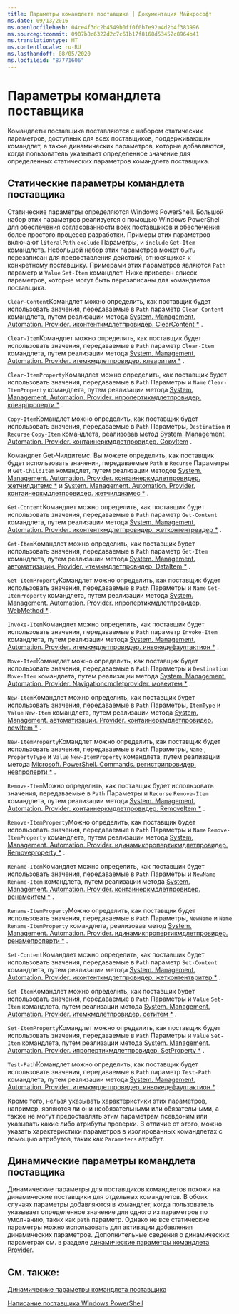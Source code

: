 ```yaml
---
title: Параметры командлета поставщика | Документация Майкрософт
ms.date: 09/13/2016
ms.openlocfilehash: 04ce4f3dc2b4549b0ff0f0b7e92a4d2b4f383996
ms.sourcegitcommit: 0907b8c6322d2c7c61b17f8168d53452c8964b41
ms.translationtype: MT
ms.contentlocale: ru-RU
ms.lasthandoff: 08/05/2020
ms.locfileid: "87771606"
---
```

# <a name="provider-cmdlet-parameters"></a>Параметры командлета поставщика

Командлеты поставщика поставляются с набором статических параметров, доступных для всех поставщиков, поддерживающих командлет, а также динамических параметров, которые добавляются, когда пользователь указывает определенное значение для определенных статических параметров командлета поставщика.

## <a name="provider-cmdlet-static-parameters"></a>Статические параметры командлета поставщика

Статические параметры определяются Windows PowerShell. Большой набор этих параметров реализуется с помощью Windows PowerShell для обеспечения согласованности всех поставщиков и обеспечения более простого процесса разработки. Примеры этих параметров включают `literalPath` `exclude` Параметры, и `include` `Get-Item` командлета. Небольшой набор этих параметров может быть перезаписан для предоставления действий, относящихся к конкретному поставщику. Примерами этих параметров являются `Path` параметр и `Value` `Set-Item` командлет. Ниже приведен список параметров, которые могут быть перезаписаны для командлетов поставщика.

`Clear-Content`Командлет можно определить, как поставщик будет использовать значения, передаваемые в `Path` параметр `Clear-Content` командлета, путем реализации метода [System. Management. Automation. Provider. иконтенткмдлетпровидер. ClearContent *](/dotnet/api/System.Management.Automation.Provider.IContentCmdletProvider.ClearContent) .

`Clear-Item`Командлет можно определить, как поставщик будет использовать значения, передаваемые в `Path` параметр `Clear-Item` командлета, путем реализации метода [System. Management. Automation. Provider. итемкмдлетпровидер. клеаритем *](/dotnet/api/System.Management.Automation.Provider.ItemCmdletProvider.ClearItem) .

`Clear-ItemProperty`Командлет можно определить, как поставщик будет использовать значения, передаваемые в `Path` Параметры и `Name` `Clear-ItemProperty` командлета, путем реализации метода [System. Management. Automation. Provider. ипропертикмдлетпровидер. клеарпроперти *](/dotnet/api/System.Management.Automation.Provider.IPropertyCmdletProvider.ClearProperty) .

`Copy-Item`Командлет можно определить, как поставщик будет использовать значения, передаваемые в `Path` Параметры, `Destination` и `Recurse` `Copy-Item` командлета, реализовав метод [System. Management. Automation. Provider. контаинеркмдлетпровидер. CopyItem](/dotnet/api/System.Management.Automation.Provider.ContainerCmdletProvider.CopyItem) .

Командлет Get-Чилдитемс. Вы можете определить, как поставщик будет использовать значения, передаваемые `Path` в `Recurse` Параметры и `Get-ChildItem` командлет, путем реализации методов [System. Management. Automation. Provider. контаинеркмдлетпровидер. жетчилдитемс *](/dotnet/api/System.Management.Automation.Provider.ContainerCmdletProvider.GetChildItems) и [System. Management. Automation. Provider. контаинеркмдлетпровидер. жетчилднамес *](/dotnet/api/System.Management.Automation.Provider.ContainerCmdletProvider.GetChildNames) .

`Get-Content`Командлет можно определить, как поставщик будет использовать значения, передаваемые в `Path` параметр `Get-Content` командлета, путем реализации метода [System. Management. Automation. Provider. иконтенткмдлетпровидер. жетконтентреадер *](/dotnet/api/System.Management.Automation.Provider.IContentCmdletProvider.GetContentReader) .

`Get-Item`Командлет можно определить, как поставщик будет использовать значения, передаваемые в `Path` параметр `Get-Item` командлета, путем реализации метода [System. Management. автоматизации. Provider. итемкмдлетпровидер. DataItem *](/dotnet/api/System.Management.Automation.Provider.ItemCmdletProvider.GetItem) .

`Get-ItemProperty`Командлет можно определить, как поставщик будет использовать значения, передаваемые в `Path` Параметры и `Name` `Get-ItemProperty` командлета, путем реализации метода [System. Management. Automation. Provider. ипропертикмдлетпровидер. WebMethod *](/dotnet/api/System.Management.Automation.Provider.IPropertyCmdletProvider.GetProperty) .

`Invoke-Item`Командлет можно определить, как поставщик будет использовать значения, передаваемые в `Path` параметр `Invoke-Item` командлета, путем реализации метода [System. Management. Automation. Provider. итемкмдлетпровидер. инвокедефаултактион *](/dotnet/api/System.Management.Automation.Provider.ItemCmdletProvider.InvokeDefaultAction) .

`Move-Item`Командлет можно определить, как поставщик будет использовать значения, передаваемые в `Path` Параметры и `Destination` `Move-Item` командлета, путем реализации метода [System. Management. Automation. Provider. Navigationcmdletprovider. мовеитем *](/dotnet/api/System.Management.Automation.Provider.NavigationCmdletProvider.MoveItem) .

`New-Item`Командлет можно определить, как поставщик будет использовать значения, передаваемые в `Path` Параметры, `ItemType` и `Value` `New-Item` командлета, путем реализации метода [System. Management. автоматизации. Provider. контаинеркмдлетпровидер. newItem *](/dotnet/api/System.Management.Automation.Provider.ContainerCmdletProvider.NewItem) .

`New-ItemProperty`Командлет можно определить, как поставщик будет использовать значения, передаваемые в `Path` Параметры, `Name` , `PropertyType` и `Value` `New-ItemProperty` командлета, путем реализации метода [Microsoft. PowerShell. Commands. регистрипровидер. невпроперти *](/dotnet/api/Microsoft.PowerShell.Commands.RegistryProvider.NewProperty) .

`Remove-Item`Можно определить, как поставщик будет использовать значения, передаваемые в `Path` Параметры и `Recurse` `Remove-Item` командлета, путем реализации метода [System. Management. Automation. Provider. контаинеркмдлетпровидер. RemoveItem *](/dotnet/api/System.Management.Automation.Provider.ContainerCmdletProvider.RemoveItem) .

`Remove-ItemProperty`Можно определить, как поставщик будет использовать значения, передаваемые в `Path` Параметры и `Name` `Remove-ItemProperty` командлета, путем реализации метода [System. Management. Automation. Provider. идинамикпропертикмдлетпровидер. Removeproperty *](/dotnet/api/System.Management.Automation.Provider.IDynamicPropertyCmdletProvider.RemoveProperty) .

`Rename-Item`Командлет можно определить, как поставщик будет использовать значения, передаваемые в `Path` Параметры и `NewName` `Rename-Item` командлета, путем реализации метода [System. Management. Automation. Provider. контаинеркмдлетпровидер. ренамеитем *](/dotnet/api/System.Management.Automation.Provider.ContainerCmdletProvider.RenameItem) .

`Rename-ItemProperty`Можно определить, как поставщик будет использовать значения, передаваемые в `Path` Параметры, `NewName` и `Name` `Rename-ItemProperty` командлета, реализовав метод [System. Management. Automation. Provider. идинамикпропертикмдлетпровидер. ренамепроперти *](/dotnet/api/System.Management.Automation.Provider.IDynamicPropertyCmdletProvider.RenameProperty) .

`Set-Content`Командлет можно определить, как поставщик будет использовать значения, передаваемые в `Path` параметр `Set-Content` командлета, путем реализации метода [System. Management. Automation. Provider. иконтенткмдлетпровидер. жетконтентвритер *](/dotnet/api/System.Management.Automation.Provider.IContentCmdletProvider.GetContentWriter) .

`Set-Item`Командлет можно определить, как поставщик будет использовать значения, передаваемые в `Path` Параметры и `Value` `Set-Item` командлета, путем реализации метода [System. Management. Automation. Provider. итемкмдлетпровидер. сетитем *](/dotnet/api/System.Management.Automation.Provider.ItemCmdletProvider.SetItem) .

`Set-ItemProperty`Командлет можно определить, как поставщик будет использовать значения, передаваемые в `Path` Параметры и `Value` `Set-Item` командлета, путем реализации метода [System. Management. Automation. Provider. ипропертикмдлетпровидер. SetProperty *](/dotnet/api/System.Management.Automation.Provider.IPropertyCmdletProvider.SetProperty) .

`Test-Path`Командлет можно определить, как поставщик будет использовать значения, передаваемые в `Path` параметр `Test-Path` командлета, путем реализации метода [System. Management. Automation. Provider. итемкмдлетпровидер. инвокедефаултактион *](/dotnet/api/System.Management.Automation.Provider.ItemCmdletProvider.InvokeDefaultAction) .

Кроме того, нельзя указывать характеристики этих параметров, например, являются ли они необязательными или обязательными, а также не могут предоставлять этим параметрам псевдоним или указывать какие либо атрибуты проверки. В отличие от этого, можно указать характеристики параметров в изолированных командлетах с помощью атрибутов, таких как `Parameters` атрибут.

## <a name="provider-cmdlet-dynamic-parameters"></a>Динамические параметры командлета поставщика

Динамические параметры для поставщиков командлетов похожи на динамические поставщики для отдельных командлетов. В обоих случаях параметры добавляются в командлет, когда пользователь указывает определенное значение для одного из параметров по умолчанию, таких как `path` параметр. Однако не все статические параметры можно использовать для активации добавления динамических параметров. Дополнительные сведения о динамических параметрах см. в разделе [динамические параметры командлета Provider](./provider-cmdlet-dynamic-parameters.md).

## <a name="see-also"></a>См. также:

[Динамические параметры командлета поставщика](./provider-cmdlet-dynamic-parameters.md)

[Написание поставщика Windows PowerShell](./writing-a-windows-powershell-provider.md)

